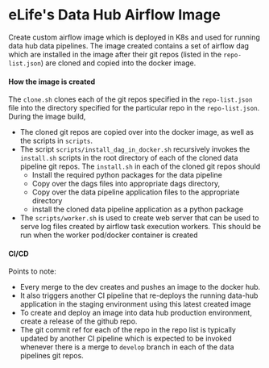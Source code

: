 # eLife's Data Hub  Airflow Image
Create custom airflow image which is deployed in K8s and used for running data hub data pipelines.
The image created contains a set of airflow dag which are installed in the image after their git repos (listed in the `repo-list.json`) are cloned and copied into the docker image.
#### How the image is created
The `clone.sh` clones each of the git repos specified in the `repo-list.json` file into the directory specified for the particular repo 
in the `repo-list.json`.
During the image build, 
 - The cloned git repos are copied over into the docker image, as well as the scripts in `scripts`.
 - The script `scripts/install_dag_in_docker.sh` recursively invokes the `install.sh` scripts in the root directory of each of the cloned data pipeline git repos. 
 The `install.sh` in each of the cloned git repos should 
   - Install the required python packages for the data pipeline
   - Copy over the  dags files into appropriate dags directory,  
   - Copy over the data pipeline application files to the appropriate directory
    - install the cloned data pipeline application as a python package
 - The `scripts/worker.sh` is used to create web server  that can be used to serve log files created by airflow task execution workers.
 This should be run when the worker pod/docker container is created
 
 #### CI/CD
Points to note:
- Every merge to the dev creates and pushes an image to the docker hub. 
- It also triggers another CI pipeline that re-deploys the running data-hub application in the staging environment using this latest created image
- To create and deploy an image into data hub production environment, create a release of the github repo.
- The git commit ref for each of the repo in the repo list is typically updated by another CI pipeline which is expected to be invoked whenever there is a merge to `develop` branch in each of the  data pipelines git repos.
